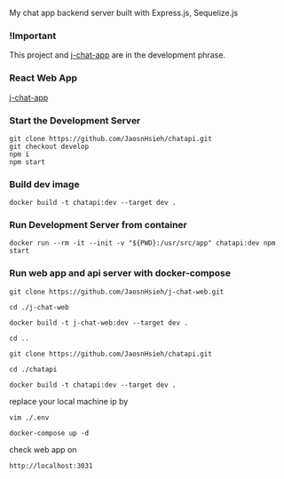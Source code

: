 My chat app backend server built with Express.js, Sequelize.js

### !Important

This project and [j-chat-app](https://github.com/JaosnHsieh/j-chat-web) are in the development phrase.

### React Web App

[j-chat-app](https://github.com/JaosnHsieh/j-chat-web)

### Start the Development Server

```
git clone https://github.com/JaosnHsieh/chatapi.git
git checkout develop
npm i
npm start
```


### Build dev image

`docker build -t chatapi:dev --target dev .`


### Run Development Server from container

`docker run --rm -it --init -v "${PWD}:/usr/src/app" chatapi:dev npm start`


### Run web app and api server with docker-compose

`git clone https://github.com/JaosnHsieh/j-chat-web.git`

`cd ./j-chat-web`

`docker build -t j-chat-web:dev --target dev .`

`cd ..`

`git clone https://github.com/JaosnHsieh/chatapi.git`

`cd ./chatapi`

`docker build -t chatapi:dev --target dev .`

replace your local machine ip by

`vim ./.env`

`docker-compose up -d`

check web app on 

`http://localhost:3031`